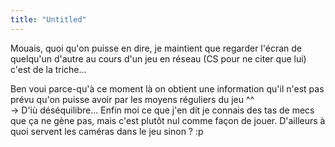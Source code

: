 ```yaml
---
title: "Untitled"
---
```


Mouais, quoi qu'on puisse en dire, je maintient que regarder l'écran de
quelqu'un d'autre au cours d'un jeu en réseau (CS pour ne citer que lui) c'est
de la triche...

Ben voui parce-qu'à ce moment là on obtient une information qu'il n'est pas
prévu qu'on puisse avoir par les moyens réguliers du jeu ^^  
-> D'iù déséquilibre... Enfin moi ce que j'en dit je connais des tas de mecs que ça ne gène pas, mais c'est plutôt nul comme façon de jouer. D'ailleurs à quoi servent les caméras dans le jeu sinon ? :p

